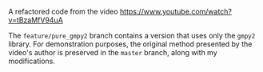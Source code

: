 A refactored code from the video https://www.youtube.com/watch?v=tBzaMfV94uA

The `feature/pure_gmpy2` branch contains a version that uses only the `gmpy2` library. For demonstration purposes, the original method presented by the video's author is preserved in the `master` branch, along with my modifications.
